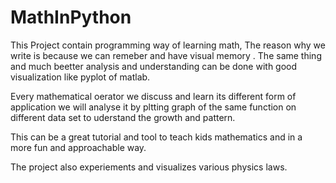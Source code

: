 # MathInPython

 This Project contain programming way of learning math, The reason why we write is because we can remeber and have visual memory . The same thing and much beetter analysis and understanding can be done with good visualization like pyplot of matlab.
 
 Every mathematical oerator we discuss and learn its different form of application we will analyse it by pltting graph of the same function on different data set to uderstand the growth and pattern.
 
 This can be a great tutorial and tool to teach kids mathematics and in a more fun and approachable way.
 
 
 The project also experiements and visualizes various physics laws.
